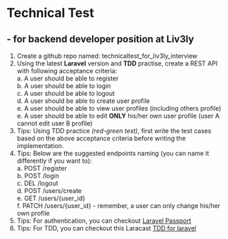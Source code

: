# Technical Test 
## - for backend developer position at Liv3ly

1. Create a github repo named: technicaltest_for_liv3ly_interview
2. Using the latest <strong>Laravel</strong> version and <strong>TDD</strong> practise, create a REST API with following acceptance criteria:  
   a. A user should be able to register  
   b. A user should be able to login  
   c. A user should be able to logout  
   d. A user should be able to create user profile  
   e. A user should be able to view user profiles (including others profile)  
   e. A user should be able to edit <strong>ONLY</strong> his/her own user profile (user A cannot edit user B profile)  
3. Tips: Using TDD practice <i>(red-green test)</i>, first write the test cases based on the above acceptance criteria before writing the implementation.
4. Tips: Below are the suggested endpoints naming (you can name it differently if you want to):  
   a. POST /register  
   b. POST /login  
   c. DEL /logout  
   d. POST /users/create  
   e. GET /users/{user_id}  
   f. PATCH /users/{user_id} - remember, a user can only change his/her own profile  
5. Tips: For authentication, you can checkout [Laravel Passport](https://laravel.com/docs/8.x/passport)
6. Tips: For TDD, you can checkout this Laracast [TDD for laravel](https://laracasts.com/series/build-a-laravel-app-with-tdd)
